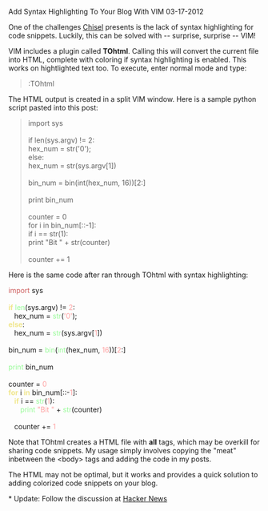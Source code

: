 Add Syntax Highlighting To Your Blog With VIM
03-17-2012

One of the challenges [Chisel][1] presents is the lack of syntax highlighting for code snippets. Luckily, this can be solved with -- surprise, surprise -- VIM!


VIM includes a plugin called **TOhtml**. Calling this will convert the current file into HTML, complete with coloring if syntax highlighting is enabled. This works on hightlighted text too. To execute, enter normal mode and type:

> :TOhtml

The HTML output is created in a split VIM window. Here is a sample python script pasted into this post:

<blockquote>
import sys<br>
<br>
if len(sys.argv) != 2:<br>
   hex_num = str('0');<br>
else:<br>
   hex_num = str(sys.argv[1])<br>
<br>
bin_num = bin(int(hex_num, 16))[2:]<br>
<br>
print bin_num<br>
<br>
counter = 0<br>
for i in bin_num[::-1]:<br>
   if i == str(1):<br>
      print "Bit " + str(counter)<br>
<br>
   counter += 1<br>
</blockquote>

Here is the same code after ran through TOhtml with syntax highlighting:

<div id="code">
<font color="#cd5c5c">import</font>&nbsp;sys<br>
<br>
<font color="#f0e68c"><b>if</b></font>&nbsp;<font color="#98fb98">len</font>(sys.argv) !=&nbsp;<font color="#ffa0a0">2</font>:<br>
&nbsp;&nbsp; hex_num =&nbsp;<font color="#98fb98">str</font>(<font color="#ffa0a0">'0'</font>);<br>
<font color="#f0e68c"><b>else</b></font>:<br>
&nbsp;&nbsp; hex_num =&nbsp;<font color="#98fb98">str</font>(sys.argv[<font color="#ffa0a0">1</font>])<br>
<br>
bin_num =&nbsp;<font color="#98fb98">bin</font>(<font color="#98fb98">int</font>(hex_num,&nbsp;<font color="#ffa0a0">16</font>))[<font color="#ffa0a0">2</font>:]<br>
<br>
<font color="#98fb98">print</font>&nbsp;bin_num<br>
<br>
counter =&nbsp;<font color="#ffa0a0">0</font><br>
<font color="#f0e68c"><b>for</b></font>&nbsp;i&nbsp;<font color="#f0e68c"><b>in</b></font>&nbsp;bin_num[::-<font color="#ffa0a0">1</font>]:<br>
&nbsp;&nbsp;&nbsp;<font color="#f0e68c"><b>if</b></font>&nbsp;i ==&nbsp;<font color="#98fb98">str</font>(<font color="#ffa0a0">1</font>):<br>
&nbsp;&nbsp;&nbsp;&nbsp;&nbsp;&nbsp;<font color="#98fb98">print</font>&nbsp;<font color="#ffa0a0">&quot;Bit &quot;</font>&nbsp;+&nbsp;<font color="#98fb98">str</font>(counter)<br>
<br>
&nbsp;&nbsp; counter +=&nbsp;<font color="#ffa0a0">1</font><br>
</div>

Note that TOhtml creates a HTML file with **all** tags, which may be overkill for sharing code snippets. My usage simply involves copying the "meat" inbetween the &lt;body&gt; tags and adding the code in my posts.

The HTML may not be optimal, but it works and provides a quick solution to adding colorized code snippets on your blog.

\* Update: Follow the discussion at [Hacker News][2]

[1]: https://github.com/dz/chisel
[2]: http://news.ycombinator.com/item?id=3716465
